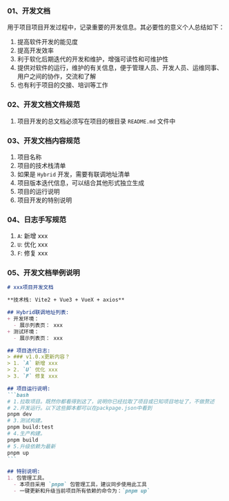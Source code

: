 ### 01、开发文档

用于项目项目开发过程中，记录重要的开发信息。其必要性的意义个人总结如下：

1. 提高软件开发的能见度
2. 提高开发效率
3. 利于软化后期迭代的开发和维护，增强可读性和可维护性
4. 提供对软件的运行，维护的有关信息，便于管理人员、开发人员、运维同事、用户之间的协作，交流和了解
5. 也有利于项目的交接、培训等工作



### 02、开发文档文件规范

1. 项目开发的总文档必须写在项目的根目录 `README.md` 文件中



### 03、开发文档内容规范

1. 项目名称
2. 项目的技术栈清单
3. 如果是 `Hybrid` 开发，需要有联调地址清单
4. 项目版本迭代信息，可以结合其他形式独立生成
5. 项目的运行说明
7. 项目开发的特别说明



### 04、日志手写规范

1. `A`: 新增 xxx
2. `U`: 优化 xxx
3. `F`: 修复 xxx



### 05、开发文档举例说明

````markdown
# xxx项目开发文档

**技术栈: Vite2 + Vue3 + VueX + axios**

## Hybrid联调地址列表:
+ 开发环境：
  - 展示列表页： xxx
+ 测试环境：
  - 展示列表页： xxx

## 项目迭代日志:
> ### v1.0.x更新内容？
> 1. `A` 新增 xxx
> 2. `U` 优化 xxx
> 3. `F` 修复 xxx

## 项目运行说明:
```bash
# 1.拉取项目。既然你都看得到这了，说明你已经拉取了项目或已知项目地址了，不做赘述
# 2.开发运行。以下这些脚本都可以在packpage.json中看到
pnpm dev
# 3.测试构建。
pnpm build:test
# 4.生产构建。
pnpm build
# 5.升级依赖为最新
pnpm up
```

## 特别说明:
1. 包管理工具。
  - 本项目采用 `pnpm` 包管理工具，建议同步使用此工具
  - 一键更新和升级当前项目所有依赖的命令为：`pnpm up`
````



